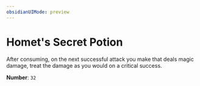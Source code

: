 ```yaml
---
obsidianUIMode: preview
---
```

# Homet's Secret Potion

After consuming, on the next successful attack you make that deals magic damage, treat the damage as you would on a critical success.

**Number**: `32`